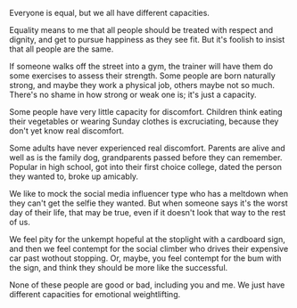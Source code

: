 Everyone is equal, but we all have different capacities.

Equality means to me that all people should be treated with respect and dignity, and get to pursue happiness as they see fit. But it's foolish to insist that all people are the same.

If someone walks off the street into a gym, the trainer will have them do some exercises to assess their strength. Some people are born naturally strong, and maybe they work a physical job, others maybe not so much. There's no shame in how strong or weak one is; it's just a capacity.

Some people have very little capacity for discomfort. Children think eating their vegetables or wearing Sunday clothes is excruciating, because they don't yet know real discomfort.

Some adults have never experienced real discomfort. Parents are alive and well as is the family dog, grandparents passed before they can remember. Popular in high school, got into their first choice college, dated the person they wanted to, broke up amicably.

We like to mock the social media influencer type who has a meltdown when they can't get the selfie they wanted. But when someone says it's the worst day of their life, that may be true, even if it doesn't look that way to the rest of us.

We feel pity for the unkempt hopeful at the stoplight with a cardboard sign, and then we feel contempt for the social climber who drives their expensive car past wothout stopping. Or, maybe, you feel contempt for the bum with the sign, and think they should be more like the successful.

None of these people are good or bad, including you and me. We just have different capacities for emotional weightlifting. 
